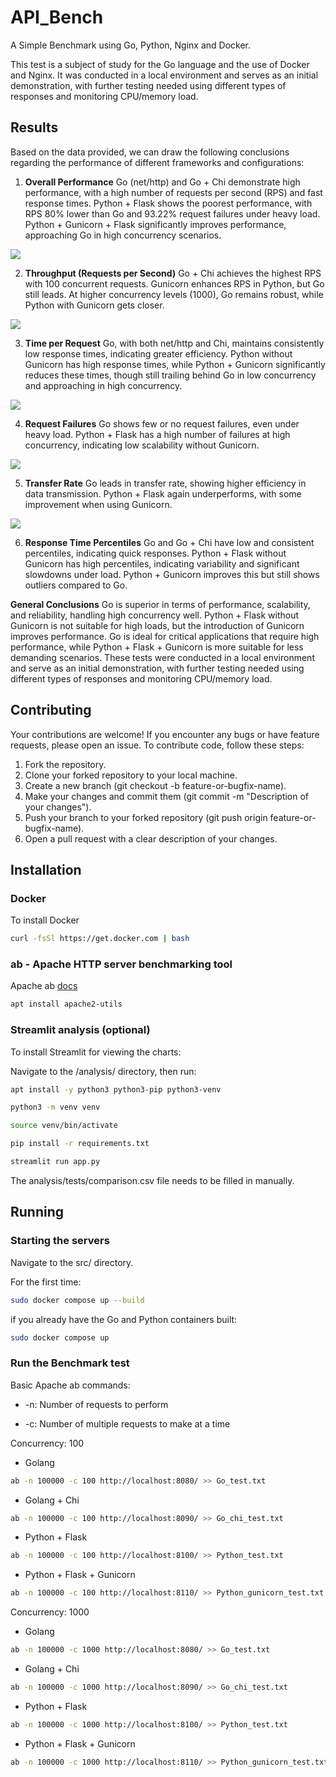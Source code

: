 # API_Bench
A Simple Benchmark using Go, Python, Nginx and Docker.

This test is a subject of study for the Go language and the use of Docker and Nginx. It was conducted in a local environment and serves as an initial demonstration, with further testing needed using different types of responses and monitoring CPU/memory load.


## Results

Based on the data provided, we can draw the following conclusions regarding the performance of different frameworks and configurations:

1. **Overall Performance**
Go (net/http) and Go + Chi demonstrate high performance, with a high number of requests per second (RPS) and fast response times. Python + Flask shows the poorest performance, with RPS 80% lower than Go and 93.22% request failures under heavy load. Python + Gunicorn + Flask significantly improves performance, approaching Go in high concurrency scenarios.

![](analysis/imgs/time_taken.png)


2. **Throughput (Requests per Second)**
Go + Chi achieves the highest RPS with 100 concurrent requests. Gunicorn enhances RPS in Python, but Go still leads. At higher concurrency levels (1000), Go remains robust, while Python with Gunicorn gets closer.

![](analysis/imgs/rps.png)


3. **Time per Request**
Go, with both net/http and Chi, maintains consistently low response times, indicating greater efficiency. Python without Gunicorn has high response times, while Python + Gunicorn significantly reduces these times, though still trailing behind Go in low concurrency and approaching in high concurrency.

![](analysis/imgs/time_p_r.png)


4. **Request Failures**
Go shows few or no request failures, even under heavy load. Python + Flask has a high number of failures at high concurrency, indicating low scalability without Gunicorn.

![](analysis/imgs/failed.png)


5. **Transfer Rate**
Go leads in transfer rate, showing higher efficiency in data transmission. Python + Flask again underperforms, with some improvement when using Gunicorn.

![](analysis/imgs/transfer_rate.png)


6. **Response Time Percentiles**
Go and Go + Chi have low and consistent percentiles, indicating quick responses. Python + Flask without Gunicorn has high percentiles, indicating variability and significant slowdowns under load. Python + Gunicorn improves this but still shows outliers compared to Go.

**General Conclusions**
Go is superior in terms of performance, scalability, and reliability, handling high concurrency well. Python + Flask without Gunicorn is not suitable for high loads, but the introduction of Gunicorn improves performance. Go is ideal for critical applications that require high performance, while Python + Flask + Gunicorn is more suitable for less demanding scenarios.
These tests were conducted in a local environment and serve as an initial demonstration, with further testing needed using different types of responses and monitoring CPU/memory load.


## Contributing

Your contributions are welcome! If you encounter any bugs or have feature requests, please open an issue. To contribute code, follow these steps:

1. Fork the repository.
2. Clone your forked repository to your local machine.
3. Create a new branch (git checkout -b feature-or-bugfix-name).
4. Make your changes and commit them (git commit -m "Description of your changes").
5. Push your branch to your forked repository (git push origin feature-or-bugfix-name).
6. Open a pull request with a clear description of your changes.

## Installation

### Docker

To install Docker

```bash
curl -fsSl https://get.docker.com | bash
```

### ab - Apache HTTP server benchmarking tool

Apache ab [docs](https://httpd.apache.org/docs/current/programs/ab.html)

```bash
apt install apache2-utils
```

### Streamlit analysis (optional)

To install Streamlit for viewing the charts:

Navigate to the /analysis/ directory, then run:

```bash
apt install -y python3 python3-pip python3-venv

python3 -m venv venv

source venv/bin/activate

pip install -r requirements.txt

streamlit run app.py
```

The analysis/tests/comparison.csv file needs to be filled in manually.


## Running 

### Starting the servers

Navigate to the src/ directory.

For the first time:
```bash
sudo docker compose up --build
```

if you already have the Go and Python containers built:
```bash
sudo docker compose up
```

### Run the Benchmark test

Basic Apache ab commands:

- -n: Number of requests to perform

- -c: Number of multiple requests to make at a time

Concurrency: 100

- Golang
```bash
ab -n 100000 -c 100 http://localhost:8080/ >> Go_test.txt
```

- Golang + Chi
```bash
ab -n 100000 -c 100 http://localhost:8090/ >> Go_chi_test.txt
```

- Python + Flask
```bash
ab -n 100000 -c 100 http://localhost:8100/ >> Python_test.txt
```

- Python + Flask + Gunicorn
```bash
ab -n 100000 -c 100 http://localhost:8110/ >> Python_gunicorn_test.txt
```

Concurrency: 1000

- Golang
```bash
ab -n 100000 -c 1000 http://localhost:8080/ >> Go_test.txt
```

- Golang + Chi
```bash
ab -n 100000 -c 1000 http://localhost:8090/ >> Go_chi_test.txt
```

- Python + Flask
```bash
ab -n 100000 -c 1000 http://localhost:8100/ >> Python_test.txt
```

- Python + Flask + Gunicorn
```bash
ab -n 100000 -c 1000 http://localhost:8110/ >> Python_gunicorn_test.txt
```